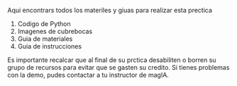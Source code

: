 Aqui encontrars todos los materiles y giuas para realizar esta prectica 
1. Codigo de Python
2. Imagenes de cubrebocas
3. Guia de materiales
4. Guia de instrucciones

Es importante recalcar que al final de su prctica desabiliten o borren su grupo de recursos para evitar que se gasten su credito.
Si tienes problemas con la demo, pudes contactar a tu instructor de magIA.
